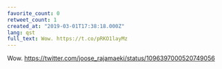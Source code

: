 ```yaml
---
favorite_count: 0
retweet_count: 1
created_at: "2019-03-01T17:38:18.000Z"
lang: qst
full_text: Wow. https://t.co/pRKO1layMz
---
```


Wow. <https://twitter.com/joose_rajamaeki/status/1096397000520749056>
